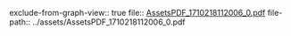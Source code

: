 exclude-from-graph-view:: true
file:: [AssetsPDF_1710218112006_0.pdf](../assets/AssetsPDF_1710218112006_0.pdf)
file-path:: ../assets/AssetsPDF_1710218112006_0.pdf
